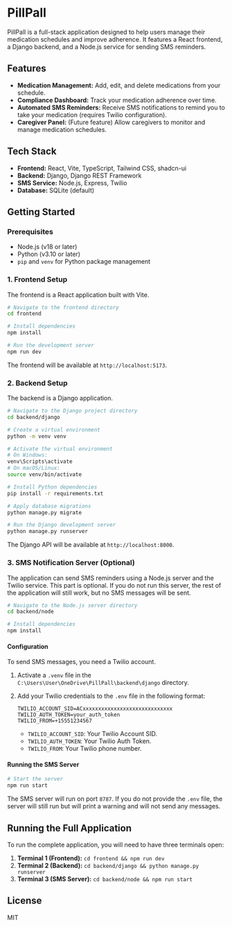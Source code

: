 # PillPall

PillPall is a full-stack application designed to help users manage their medication schedules and improve adherence. It features a React frontend, a Django backend, and a Node.js service for sending SMS reminders.

## Features

-   **Medication Management:** Add, edit, and delete medications from your schedule.
-   **Compliance Dashboard:** Track your medication adherence over time.
-   **Automated SMS Reminders:** Receive SMS notifications to remind you to take your medication (requires Twilio configuration).
-   **Caregiver Panel:** (Future feature) Allow caregivers to monitor and manage medication schedules.

## Tech Stack

-   **Frontend:** React, Vite, TypeScript, Tailwind CSS, shadcn-ui
-   **Backend:** Django, Django REST Framework
-   **SMS Service:** Node.js, Express, Twilio
-   **Database:** SQLite (default)

## Getting Started

### Prerequisites

-   Node.js (v18 or later)
-   Python (v3.10 or later)
-   `pip` and `venv` for Python package management

### 1. Frontend Setup

The frontend is a React application built with Vite.

```sh
# Navigate to the frontend directory
cd frontend

# Install dependencies
npm install

# Run the development server
npm run dev
```

The frontend will be available at `http://localhost:5173`.

### 2. Backend Setup

The backend is a Django application.

```sh
# Navigate to the Django project directory
cd backend/django

# Create a virtual environment
python -m venv venv

# Activate the virtual environment
# On Windows:
venv\Scripts\activate
# On macOS/Linux:
source venv/bin/activate

# Install Python dependencies
pip install -r requirements.txt

# Apply database migrations
python manage.py migrate

# Run the Django development server
python manage.py runserver
```

The Django API will be available at `http://localhost:8000`.

### 3. SMS Notification Server (Optional)

The application can send SMS reminders using a Node.js server and the Twilio service. This part is optional. If you do not run this server, the rest of the application will still work, but no SMS messages will be sent.

```sh
# Navigate to the Node.js server directory
cd backend/node

# Install dependencies
npm install
```

#### Configuration

To send SMS messages, you need a Twilio account.

1.  Activate a `.venv` file in the `C:\Users\User\OneDrive\PillPall\backend\django` directory.
2.  Add your Twilio credentials to the `.env` file in the following format:

    ```
    TWILIO_ACCOUNT_SID=ACxxxxxxxxxxxxxxxxxxxxxxxxxxxxx
    TWILIO_AUTH_TOKEN=your_auth_token
    TWILIO_FROM=+15551234567
    ```

    -   `TWILIO_ACCOUNT_SID`: Your Twilio Account SID.
    -   `TWILIO_AUTH_TOKEN`: Your Twilio Auth Token.
    -   `TWILIO_FROM`: Your Twilio phone number.

#### Running the SMS Server

```sh
# Start the server
npm run start
```

The SMS server will run on port `8787`. If you do not provide the `.env` file, the server will still run but will print a warning and will not send any messages.

## Running the Full Application

To run the complete application, you will need to have three terminals open:

1.  **Terminal 1 (Frontend):** `cd frontend && npm run dev`
2.  **Terminal 2 (Backend):** `cd backend/django && python manage.py runserver`
3.  **Terminal 3 (SMS Server):** `cd backend/node && npm run start`

## License

MIT

